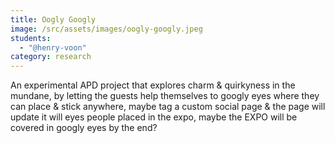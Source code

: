 ```yaml
---
title: Oogly Googly
image: /src/assets/images/oogly-googly.jpeg
students:
  - "@henry-voon"
category: research
---
```

An experimental APD project that explores charm & quirkyness in the mundane, by letting the guests help themselves to googly eyes where they can place & stick anywhere, maybe tag a custom social page & the page will update it will eyes people placed in the expo, maybe the EXPO will be covered in googly eyes by the end?
